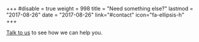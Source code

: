 +++
#disable = true
weight = 998
title = "Need something else?"
lastmod = "2017-08-26"
date = "2017-08-26"
link="#contact"
icon="fa-ellipsis-h"
+++

[Talk to us](#contact) to see how we can help you.